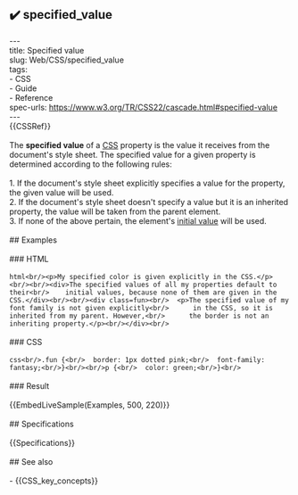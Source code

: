 ## ✔️ specified_value 
 ---<br/>title: Specified value<br/>slug: Web/CSS/specified_value<br/>tags:<br/>  - CSS<br/>  - Guide<br/>  - Reference<br/>spec-urls: https://www.w3.org/TR/CSS22/cascade.html#specified-value<br/>---<br/>{{CSSRef}}<br/><br/>The **specified value** of a [CSS](/en-US/docs/Web/CSS) property is the value it receives from the document's style sheet. The specified value for a given property is determined according to the following rules:<br/><br/>1. If the document's style sheet explicitly specifies a value for the property, the given value will be used.<br/>2. If the document's style sheet doesn't specify a value but it is an inherited property, the value will be taken from the parent element.<br/>3. If none of the above pertain, the element's [initial value](/en-US/docs/Web/CSS/initial_value) will be used.<br/><br/>## Examples<br/><br/>### HTML<br/><br/>```html<br/><p>My specified color is given explicitly in the CSS.</p><br/><br/><div>The specified values of all my properties default to their<br/>    initial values, because none of them are given in the CSS.</div><br/><br/><div class=fun><br/>  <p>The specified value of my font family is not given explicitly<br/>      in the CSS, so it is inherited from my parent. However,<br/>      the border is not an inheriting property.</p><br/></div><br/>```<br/><br/>### CSS<br/><br/>```css<br/>.fun {<br/>  border: 1px dotted pink;<br/>  font-family: fantasy;<br/>}<br/><br/>p {<br/>  color: green;<br/>}<br/>```<br/><br/>### Result<br/><br/>{{EmbedLiveSample(Examples, 500, 220)}}<br/><br/>## Specifications<br/><br/>{{Specifications}}<br/><br/>## See also<br/><br/>- {{CSS_key_concepts}}<br/>
